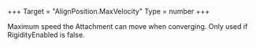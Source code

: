 +++
Target = "AlignPosition.MaxVelocity"
Type = number
+++

Maximum speed the Attachment can move when converging. Only used if RigidityEnabled is false.
